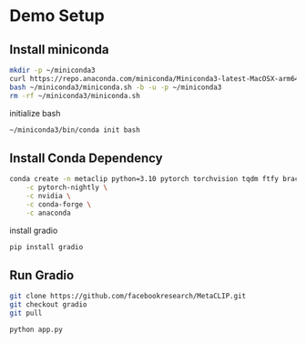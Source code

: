 # Demo Setup

## Install miniconda

```bash
mkdir -p ~/miniconda3
curl https://repo.anaconda.com/miniconda/Miniconda3-latest-MacOSX-arm64.sh -o ~/miniconda3/miniconda.sh
bash ~/miniconda3/miniconda.sh -b -u -p ~/miniconda3
rm -rf ~/miniconda3/miniconda.sh
```

initialize bash

```bash
~/miniconda3/bin/conda init bash
```

## Install Conda Dependency

```bash
conda create -n metaclip python=3.10 pytorch torchvision tqdm ftfy braceexpand regex pandas submitit=1.2.1 \
    -c pytorch-nightly \
    -c nvidia \
    -c conda-forge \
    -c anaconda
```

install gradio

```bash
pip install gradio
```

## Run Gradio

```bash
git clone https://github.com/facebookresearch/MetaCLIP.git
git checkout gradio
git pull
```


```bash
python app.py
```
